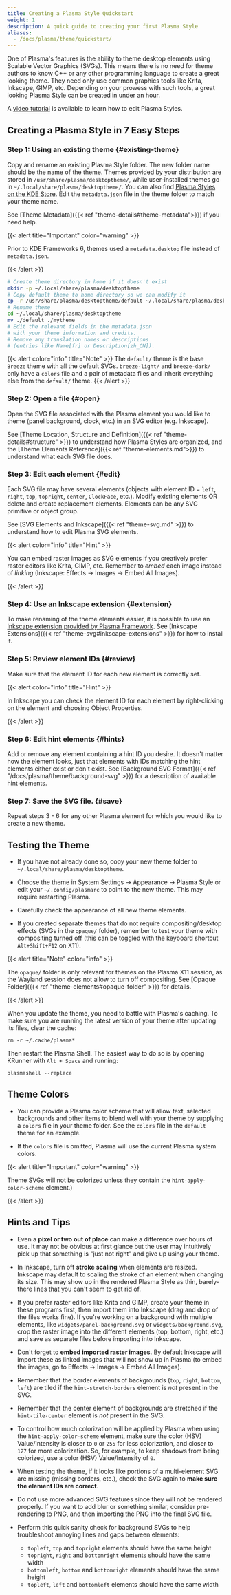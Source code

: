 ```yaml
---
title: Creating a Plasma Style Quickstart
weight: 1
description: A quick guide to creating your first Plasma Style
aliases:
  - /docs/plasma/theme/quickstart/
---
```


One of Plasma's features is the ability to theme desktop elements using Scalable
Vector Graphics (SVGs). This means there is no need for theme authors to know
C++ or any other programming language to create a great looking theme. They
need only use common graphics tools like Krita,
Inkscape, GIMP, etc. Depending on your prowess with such tools, a great
looking Plasma Style can be created in under an hour.

A [video tutorial](https://www.youtube.com/playlist?list=PLX3_anRd8Mp7ibLDlSEJHNzSBaTslFp-x) is available to learn how to edit Plasma Styles.

## Creating a Plasma Style in 7 Easy Steps

### Step 1: Using an existing theme {#existing-theme}

Copy and rename an existing Plasma Style folder. The new folder name should
be the name of the theme. Themes provided by your distribution are stored in `/usr/share/plasma/desktoptheme/`,
while user-installed themes go in `~/.local/share/plasma/desktoptheme/`.
You can also find [Plasma Styles on the KDE Store](https://store.kde.org/browse/cat/104/order/latest/). Edit the `metadata.json` file
in the theme folder to match your theme name.

See [Theme Metadata]({{< ref "theme-details#theme-metadata">}}) if you need help.

{{< alert title="Important" color="warning" >}}

Prior to KDE Frameworks 6, themes used a `metadata.desktop` file instead of `metadata.json`.

{{< /alert >}}

```bash
# Create theme directory in home if it doesn't exist
mkdir -p ~/.local/share/plasma/desktoptheme
# Copy default theme to home directory so we can modify it
cp -r /usr/share/plasma/desktoptheme/default ~/.local/share/plasma/desktoptheme/
# Rename theme
cd ~/.local/share/plasma/desktoptheme
mv ./default ./mytheme
# Edit the relevant fields in the metadata.json
# with your theme information and credits.
# Remove any translation names or descriptions
# (entries like Name[fr] or Description[zh_CN]).
```

{{< alert color="info" title="Note" >}}
The `default/` theme is the base `Breeze` theme with all the default SVGs. `breeze-light/` and `breeze-dark/` only have a `colors` file and a pair of metadata files and inherit everything else from the `default/` theme.
{{< /alert >}}

### Step 2: Open a file {#open}

Open the SVG file associated with the Plasma element you would like to theme
(panel background, clock, etc.) in an SVG editor (e.g. Inkscape).

See [Theme Location, Structure and Definition]({{< ref "theme-details#structure" >}}) to understand how Plasma Styles are organized, and the [Theme Elements Reference]({{< ref "theme-elements.md">}}) to understand what each SVG file does.

### Step 3: Edit each element {#edit}

Each SVG file may have several elements (objects with element ID = `left`,
`right`, `top`, `topright`, `center`, `ClockFace`, etc.). Modify existing elements OR delete
and create replacement elements. Elements can be any SVG primitive or object group.

See [SVG Elements and Inkscape]({{< ref "theme-svg.md" >}}) to understand how to edit Plasma SVG elements.

{{< alert color="info" title="Hint" >}}

You can embed raster images as SVG elements if you creatively prefer raster editors
like Krita, GIMP, etc. Remember to _embed_ each image instead of _linking_ (Inkscape:
Effects -> Images -> Embed All Images).

{{< /alert >}}

### Step 4: Use an Inkscape extension {#extension}

To make renaming of the theme elements easier, it is possible to use an [Inkscape
extension provided by
Plasma Framework](https://invent.kde.org/frameworks/plasma-framework/-/tree/master/src/tools/inkscape%20extensions). See [Inkscape Extensions]({{< ref "theme-svg#inkscape-extensions" >}}) for how to install it.

### Step 5: Review element IDs {#review}

Make sure that the element ID for each new element is correctly set.

{{< alert color="info" title="Hint" >}}

In Inkscape you can check the element ID for each element by right-clicking on the
element and choosing Object Properties.

{{< /alert >}}

### Step 6: Edit hint elements {#hints}

Add or remove any element containing a hint ID you desire. It doesn't matter how the element looks,
just that elements with IDs matching the hint elements either exist or
don't exist. See [Background SVG Format]({{< ref "/docs/plasma/theme/background-svg" >}}) for a
description of available hint elements.

### Step 7: Save the SVG file. {#save}

Repeat steps 3 - 6 for any other Plasma element for which you would like to
create a new theme.

## Testing the Theme

* If you have not already done so, copy your new theme folder to `~/.local/share/plasma/desktoptheme`.

* Choose the theme in System Settings -> Appearance -> Plasma Style or edit your `~/.config/plasmarc` to point to the new theme. This may require restarting Plasma.

* Carefully check the appearance of all new theme elements.

* If you created separate themes that do not require compositing/desktop effects (SVGs in the `opaque/` folder), remember
to test your theme with compositing turned off (this can be toggled with the keyboard shortcut `Alt+Shift+F12` on X11).

{{< alert title="Note" color="info" >}}

The `opaque/` folder is only relevant for themes on the Plasma X11 session, as the Wayland session does not allow to turn off compositing. See [Opaque Folder]({{< ref "theme-elements#opaque-folder" >}}) for details.

{{< /alert >}}

When you update the theme, you need to battle with Plasma's caching. To make sure
you are running the latest version of your theme after updating its files, clear the cache:

```
rm -r ~/.cache/plasma*
```

Then restart the Plasma Shell. The easiest way to do so is by opening KRunner with `Alt + Space` and running:

```
plasmashell --replace
```

## Theme Colors

* You can provide a Plasma color scheme that will allow text, selected backgrounds and
other items to blend well with your theme by supplying a `colors` file in your theme folder.
See the `colors` file in the `default` theme for an example.

* If the `colors` file is omitted, Plasma will use the current Plasma system colors.

{{< alert title="Important" color="warning" >}}

Theme SVGs will not be colorized unless they contain the `hint-apply-color-scheme` element.)

{{< /alert >}}

## Hints and Tips

* Even a **pixel or two out of place** can make a difference over hours of use. It may not
be obvious at first glance but the user may intuitively pick up that something is "just
not right" and give up using your theme.

* In Inkscape, turn off **stroke scaling** when elements are resized. Inkscape may default
to scaling the stroke of an element when changing its size. This may show up in the rendered
Plasma Style as thin, barely-there lines that you can't seem to get rid of.

* If you prefer raster editors like Krita and GIMP, create your theme in these
programs first, then import them into Inkscape (drag and drop of the files works fine). If
you're working on a background with multiple elements, like `widgets/panel-background.svg` or `widgets/background.svg`, crop the raster image into the different elements (top, bottom, right,
etc.) and save as separate files before importing into Inkscape.

* Don't forget to **embed imported raster images**. By default Inkscape will import these
as linked images that will not show up in Plasma (to embed the images, go to Effects ->
Images -> Embed All Images).

* Remember that the border elements of backgrounds (`top`, `right`, `bottom`, `left`) are tiled if the
`hint-stretch-borders` element is *not* present in the SVG.

* Remember that the center element of backgrounds are stretched if the `hint-tile-center`
element is *not* present in the SVG.

* To control how much colorization will be applied by Plasma when using the
`hint-apply-color-scheme` element, make sure the color (HSV) Value/Intensity is closer to `0`
or `255` for less colorization, and closer to `127` for more colorization. So, for example, to
keep shadows from being colorized, use a color (HSV) Value/Intensity of `0`.

* When testing the theme, if it looks like portions of a multi-element SVG are missing
(missing borders, etc.), check the SVG again to **make sure the element IDs are correct**.

* Do not use more advanced SVG features since they will not be rendered properly. If you
want to add blur or something similar, consider pre-rendering to PNG, and then importing the
PNG into the final SVG file.

* Perform this quick sanity check for background SVGs to help troubleshoot annoying lines
and gaps between elements:

  * `topleft`, `top` and `topright` elements should have the same height
  * `topright`, `right` and `bottomright` elements should have the same width
  * `bottomleft`, `bottom` and `bottomright` elements should have the same height
  * `topleft`, `left` and `bottomleft` elements should have the same width
